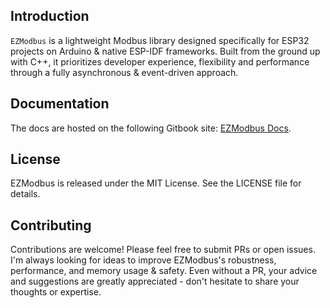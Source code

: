## Introduction

`EZModbus` is a lightweight Modbus library designed specifically for ESP32 projects on Arduino & native ESP-IDF frameworks. Built from the ground up with C++, it prioritizes developer experience, flexibility and performance through a fully asynchronous & event-driven approach.

## Documentation

The docs are hosted on the following Gitbook site: [EZModbus Docs](https://pierre-jay.gitbook.io/ezmodbus-docs/).

## License

EZModbus is released under the MIT License. See the LICENSE file for details.

## Contributing

Contributions are welcome! Please feel free to submit PRs or open issues. I'm always looking for ideas to improve EZModbus's robustness, performance, and memory usage & safety. Even without a PR, your advice and suggestions are greatly appreciated - don't hesitate to share your thoughts or expertise.